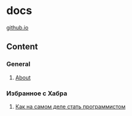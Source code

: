 # docs

[github.io](https://developerdanila.github.io/docs/)

## Content 

### General

1. [About](posts/about.md)


### Избранное с Хабра

1. [Как на самом деле стать программистом](habr/how-to-be.html)
